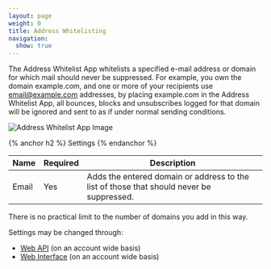 ```yaml
---
layout: page
weight: 0
title: Address Whitelisting
navigation:
  show: true
---
```


The Address Whitelist App whitelists a specified e-mail address or domain for which mail should never be suppressed. For example, you own the domain example.com, and one or more of your recipients use email@example.com addresses, by placing example.com in the Address Whitelist App, all bounces, blocks and unsubscribes logged for that domain will be ignored and sent to as if under normal sending conditions.

![Address Whitelist App Image]({{root_url}}/images/address_whitelist.png "Address Whitelist")

{% anchor h2 %}
Settings 
{% endanchor %}

<table class="table table-bordered table-striped">
   <thead>
      <tr>
         <th>Name</th>
         <th>Required</th>
         <th>Description</th>
      </tr>
   </thead>
   <tbody>
      <tr>
         <td>Email</td>
         <td>Yes</td>
         <td>Adds the entered domain or address to the list of those that should never be suppressed.</td>
      </tr>
   </tbody>
</table>

There is no practical limit to the number of domains you add in this way.

Settings may be changed through:

-   [Web API]({{root_url}}/API_Reference/Web_API/filter_settings.html#-Address-Whitelist) (on an account wide basis)
-   [Web Interface](https://sendgrid.com/app) (on an account wide basis)
